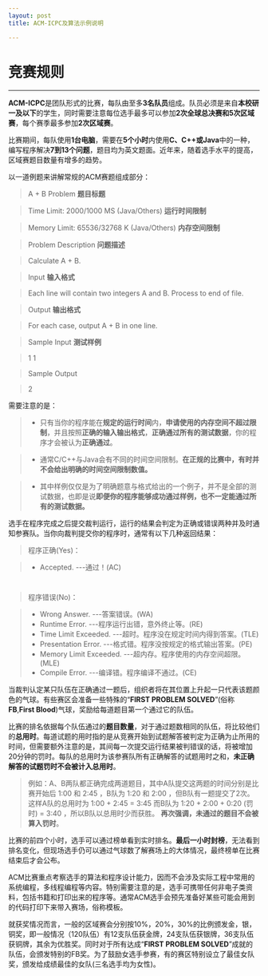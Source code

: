 ```yaml
---
layout: post
title: ACM-ICPC及算法示例说明

---
```


# 竞赛规则

---

**ACM-ICPC**是团队形式的比赛，每队由至多**3名队员**组成。队员必须是来自**本校研一及以下**的学生，同时需要注意每位选手最多可以参加**2次全球总决赛和5次区域赛**，每个赛季最多参加**2次区域赛**。

比赛期间，每队使用**1台电脑**，需要在**5个小时**内使用**C、C++或Java**中的一种，编写程序解决**7到13个问题**，题目均为英文题面。近年来，随着选手水平的提高，区域赛题目数量有增多的趋势。

以一道例题来讲解常规的ACM赛题组成部分：

> A + B Problem   **题目标题**

> Time Limit: 2000/1000 MS (Java/Others) **运行时间限制**

> Memory Limit: 65536/32768 K (Java/Others) **内存空间限制**

> Problem Description **问题描述**

> Calculate A + B.

> Input **输入格式**

> Each line will contain two integers A and B. Process to end of file.

> Output **输出格式**

> For each case, output A + B in one line.

> Sample Input **测试样例**

> 1 1

> Sample Output

> 2


需要注意的是：

> * 只有当你的程序能在**规定的运行时间**内，**申请使用的内存空间不超过限制**，并且按照**正确的输入输出格式**，**正确通过所有的测试数据**，你的程序才会被认为**正确通过**。

> * 通常C/C++与Java会有不同的时间空间限制。**在正规的比赛中，有时并不会给出明确的时间空间限制数值。**

> * 其中样例仅仅是为了明确题意与格式给出的一个例子，并不是全部的测试数据，也即是说**即便你的程序能够成功通过样例，也不一定能通过所有的测试数据。**

选手在程序完成之后提交裁判运行，运行的结果会判定为正确或错误两种并及时通知参赛队。当你向裁判提交你的程序时，通常有以下几种返回结果：

> 程序正确(Yes)：

> * Accepted. ---通过！(AC)

# 

> 程序错误(No)：

> * Wrong Answer. ---答案错误。(WA)
> * Runtime Error. ---程序运行出错，意外终止等。(RE)
> * Time Limit Exceeded. ---超时。程序没在规定时间内得到答案。(TLE)
> * Presentation Error. ---格式错。程序没按规定的格式输出答案。(PE)
> * Memory Limit Exceeded. ---超内存。程序使用的内存空间超限。(MLE)
> * Compile Error. ---编译错。程序编译不通过。(CE)


当裁判认定某只队伍在正确通过一题后，组织者将在其位置上升起一只代表该题颜色的气球。有些赛区会准备一些特殊的“**FIRST PROBLEM SOLVED**”(俗称**FB**,**First Blood**)气球，奖励给每道题目第一个通过它的队伍。

比赛的排名依据每个队伍通过的**题目数量**，对于通过题数相同的队伍，将比较他们的**总用时**。每道试题的用时指的是从竞赛开始到试题解答被判定为正确为止所用的时间，但需要额外注意的是，其间每一次提交运行结果被判错误的话，将被增加20分钟的罚时。每队的总用时为该参赛队所有正确解答的试题用时之和，**未正确解答的试题罚时不会被计入总用时**。

> 例如：A、B两队都正确完成两道题目，其中A队提交这两题的时间分别是比赛开始后 1:00 和 2:45 ，B队为 1:20 和 2:00 ，但B队有一题提交了2次。这样A队的总用时为 1:00 + 2:45 = 3:45 而B队为 1:20 + 2:00 + 0:20 (罚时) = 3:40 ，所以B队以总用时少而获胜。
**再次强调，未通过的题目不会被算入罚时**。

比赛的前四个小时，选手可以通过榜单看到实时排名。**最后一小时封榜**，无法看到排名变化，但现场选手仍可以通过气球数了解赛场上的大体情况，最终榜单在比赛结束后才会公布。

ACM比赛重点考察选手的算法和程序设计能力，因而不会涉及实际工程中常用的系统编程，多线程编程等内容。特别需要注意的是，选手可携带任何非电子类资料，包括书籍和打印出来的程序等。通常ACM选手会预先准备好某些可能会用到的代码打印下来带入赛场，俗称模板。

就获奖情况而言，一般的区域赛会分别按10%，20%，30%的比例颁发金，银，铜奖，即一般情况（120队伍）有12支队伍获金牌，24支队伍获银牌，36支队伍获铜牌，其余为优胜奖。同时对于所有达成“**FIRST PROBLEM SOLVED**”成就的队伍，会颁发特别的FB奖。为了鼓励女选手参赛，有的赛区特别设立了最佳女队奖，颁发给成绩最佳的女队(三名选手均为女性)。


